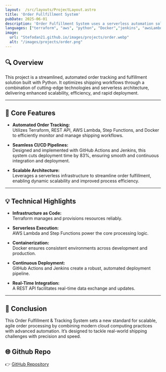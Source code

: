 ```yaml
---
layout:  /src/layouts/ProjectLayout.astro
title: 'Order Fullfillment System'
pubDate: 2025-06-01
description: 'Order Fulfillment System uses a serverless automation solution that optimizes shipping workflows for scalability and efficiency. 🚀'
languages: ["terraform", "aws", "python", "Docker","jenkins", "awsLambda"]
image:
  url: "Stefodan21.github.io/images/projects/order.webp"
  alt: "/images/projects/order.png"
---  
```


## 🔍 Overview  
This project is a streamlined, automated order tracking and fulfillment solution built with Python. It optimizes shipping workflows through a combination of cutting-edge technologies and serverless architecture, delivering enhanced scalability, efficiency, and rapid deployment.

---

## 🧩 Core Features  

- **Automated Order Tracking:**  
  Utilizes Terraform, REST API, AWS Lambda, Step Functions, and Docker to efficiently monitor and manage shipping workflows.

- **Seamless CI/CD Pipelines:**  
  Designed and implemented with GitHub Actions and Jenkins, this system cuts deployment time by 83%, ensuring smooth and continuous integration and deployment.

- **Scalable Architecture:**  
  Leverages a serverless infrastructure to streamline order fulfillment, enabling dynamic scalability and improved process efficiency.

---

## 💡 Technical Highlights  

- **Infrastructure as Code:**  
  Terraform manages and provisions resources reliably.

- **Serverless Execution:**  
  AWS Lambda and Step Functions power the core processing logic.

- **Containerization:**  
  Docker ensures consistent environments across development and production.

- **Continuous Deployment:**  
  GitHub Actions and Jenkins create a robust, automated deployment pipeline.

- **Real-Time Integration:**  
  A REST API facilitates real-time data exchange and updates.

---

## 📌 Conclusion  
This Order Fulfillment & Tracking System sets a new standard for scalable, agile order processing by combining modern cloud computing practices with advanced automation. It’s designed to tackle real-world shipping challenges with precision and speed. 




## 🌐 Github Repo

👉 [GitHub Repository](https://github.com/Stefodan21/Order_fullfillment_Project)

